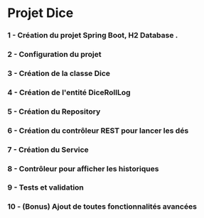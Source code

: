# Projet Dice

### 1 - Création du projet Spring Boot, H2 Database .
### 2 - Configuration du projet
### 3 - Création de la classe Dice
### 4 - Création de l'entité DiceRollLog
### 5 - Création du Repository
### 6 - Création du contrôleur REST pour lancer les dés
### 7 - Création du Service
### 8 - Contrôleur pour afficher les historiques
### 9 - Tests et validation
### 10 - (Bonus) Ajout de toutes fonctionnalités avancées